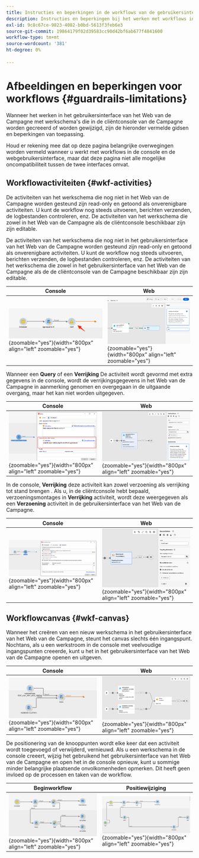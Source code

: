 ```yaml
---
title: Instructies en beperkingen in de workflows van de gebruikersinterface van Campagne Web
description: Instructies en beperkingen bij het werken met workflows in de gebruikersinterface van Campagne Web
exl-id: 9c8c67ce-9823-4082-b0bd-5613f3feb6e3
source-git-commit: 19864179f02d39583cc90d42bf6ab677f4841600
workflow-type: tm+mt
source-wordcount: '381'
ht-degree: 0%

---
```


# Afbeeldingen en beperkingen voor workflows {#guardrails-limitations}

Wanneer het werken in het gebruikersinterface van het Web van de Campagne met werkschema&#39;s die in de cliëntconsole van de Campagne worden gecreeerd of worden gewijzigd, zijn de hieronder vermelde gidsen en beperkingen van toepassing.

Houd er rekening mee dat op deze pagina belangrijke overwegingen worden vermeld wanneer u werkt met workflows in de console en de webgebruikersinterface, maar dat deze pagina niet alle mogelijke oncompatibiliteit tussen de twee interfaces omvat.

## Workflowactiviteiten {#wkf-activities}

De activiteiten van het werkschema die nog niet in het Web van de Campagne worden gesteund zijn read-only en getoond als onverenigbare activiteiten. U kunt de workflow nog steeds uitvoeren, berichten verzenden, de logbestanden controleren, enz. De activiteiten van het werkschema die zowel in het Web van de Campagne als de cliëntconsole beschikbaar zijn zijn editable.

De activiteiten van het werkschema die nog niet in het gebruikersinterface van het Web van de Campagne worden gesteund zijn read-only en getoond als onverenigbare activiteiten. U kunt de workflow nog steeds uitvoeren, berichten verzenden, de logbestanden controleren, enz. De activiteiten van het werkschema die zowel in het gebruikersinterface van het Web van de Campagne als de de cliëntconsole van de Campagne beschikbaar zijn zijn editable.

| Console | Web |
| --- | --- |
| ![](assets/limitations-activities-console.png){zoomable=&quot;yes&quot;}{width="800px" align="left" zoomable="yes"} | ![](assets/limitations-activities-web.png){zoomable=&quot;yes&quot;}{width="800px" align="left" zoomable="yes"} |

Wanneer een **Query** of een **Verrijking** De activiteit wordt gevormd met extra gegevens in de console, wordt de verrijkingsgegevens in het Web van de Campagne in aanmerking genomen en overgegaan in de uitgaande overgang, maar het kan niet worden uitgegeven.

| Console | Web |
| --- | --- |
| ![](assets/limitations-options-console.png){zoomable=&quot;yes&quot;}{width="800px" align="left" zoomable="yes"} | ![](assets/limitations-options-web.png){zoomable=&quot;yes&quot;}{width="800px" align="left" zoomable="yes"} |

In de console, **Verrijking** deze activiteit kan zowel verzoening als verrijking tot stand brengen . Als u, in de cliëntconsole hebt bepaald, verzoeningsmontages in **Verrijking** activiteit, wordt deze weergegeven als een **Verzoening** activiteit in de gebruikersinterface van het Web van de Campagne.

| Console | Web |
| --- | --- |
| ![](assets/limitations-enrichment-console.png){zoomable=&quot;yes&quot;}{width="800px" align="left" zoomable="yes"} | ![](assets/limitations-enrichment-web.png){zoomable=&quot;yes&quot;}{width="800px" align="left" zoomable="yes"} |

## Workflowcanvas {#wkf-canvas}

Wanneer het creëren van een nieuw werkschema in het gebruikersinterface van het Web van de Campagne, steunt het canvas slechts één ingangspunt. Nochtans, als u een werkstroom in de console met veelvoudige ingangspunten creeerde, kunt u het in het gebruikersinterface van het Web van de Campagne openen en uitgeven.

| Console | Web |
| --- | --- |
| ![](assets/limitations-multiple-console.png){zoomable=&quot;yes&quot;}{width="800px" align="left" zoomable="yes"} | ![](assets/limitations-multiple-web.png){zoomable=&quot;yes&quot;}{width="800px" align="left" zoomable="yes"} |

De positionering van de knooppunten wordt elke keer dat een activiteit wordt toegevoegd of verwijderd, vernieuwd. Als u een werkschema in de console creeert, wijzig het gebruikend het gebruikersinterface van het Web van de Campagne en open het in de console opnieuw, kunt u sommige minder belangrijke plaatsende onvolkomenheden opmerken. Dit heeft geen invloed op de processen en taken van de workflow.

| Beginworkflow | Positiewijziging |
| --- | --- |
| ![](assets/limitations-positioning1.png){zoomable=&quot;yes&quot;}{width="800px" align="left" zoomable="yes"} | ![](assets/limitations-positioning2.png){zoomable=&quot;yes&quot;}{width="800px" align="left" zoomable="yes"} |
